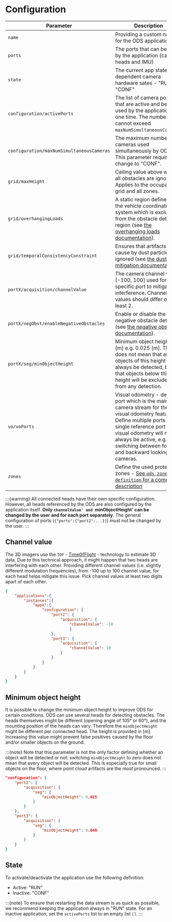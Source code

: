 # Configuration

| Parameter   | Description |
 ------------ | ----------  |
| `name`      | Providing a custom name for the ODS application|
| `ports`     | The ports that can be used by the application (camera heads and IMU)|
| `state`     | The current app state and dependent camera hardware sates - "RUN" or "CONF"|
| `configuration/activePorts` | The list of camera ports that are active and being used by the application at one time. The number cannot exceed `maxNumSimultaneousCameras`. |
| `configuration/maxNumSimultaneousCameras` | The maximum number of cameras used simultaneously by ODS. This parameter requires a change to "CONF". |
| `grid/maxHeight`                          | Ceiling value above which all obstacles are ignored. Applies to the occupancy grid and all zones.|
| `grid/overhangingLoads` | A static region defined in the vehicle coordinate system which is excluded from the obstacle detection region (see [the overhanging loads documentation](../OverhangingLoads/overhanging_loads.md)). |
| `grid/temporalConsistencyConstraint` | Ensures that artifacts cause by dust particles are ignored (see [the dust mitigation documentation](../DustMitigation/dust_mitigation.md)). |
| `portX/acquisition/channelValue` | The camera channel value [-100, 100] used for a specific port to mitigate interference. Channel values should differ of at least 2.|
| `portX/negObst/enableNegativeObstacles` | Enable or disable the negative obstacle detection (see [the negative obstacle documentation](../NegativeObstacles/negative_obstacles.md)).|
| `portX/seg/minObjectHeight`                       | Minimum object height in [m] e.g. 0.025 [m]. This does not mean that any objects of this height will always be detected, but that objects below this height will be excluded from any detection. |
| `vo/voPorts`| Visual odometry - define a port which is the main camera stream for the visual odometry feature. Define multiple ports if a single reference port for visual odometry will not always be active, e.g. when switching between forward and backward looking cameras.|
| `zones`| Define the used protection zones - [See `ods zone definition` for a complete description](../Zones/zones.md)|


:::{warning}
All connected heads have their own specific configuration. However, all heads referenced by the ODS are also configured by the application itself. **Only `channelValue' and `minObjectHeight' can be changed by the user and for each port separately**. The general configuration of ports (`{"ports":{"port2":...}}`) must not be changed by the user.
:::

## Channel value

The 3D imagers use the `TOF` - [TimeOfFlight](https://en.wikipedia.org/wiki/Time-of-flight_camera) - technology to estimate 3D data.
Due to this technical approach, it might happen that two heads are interfering with each other. Providing different channel values (i.e. slightly different modulation frequencies), from -100 up to 100 channel value, for each head helps mitigate this issue. Pick channel values at least two digits apart of each other.

```JSON title="Channel value"
{
    "applications":{
        "instances":{
            "appX":{
                "configuration": {
                    "port2": {
                        "acquisition": {
                            "channelValue": -10
                            }
                    },
                    "port3": {
                        "acquisition": {
                            "channelValue": 10
                        }
                    }
                }
            }
        }
    }
}
```

## Minimum object height

It is possible to change the minimum object height to improve ODS for certain conditions. ODS can use several heads for detecting obstacles. The heads themselves might be different (opening angle of 105° or 60°), and the mounting position of the heads can vary. Therefore the `minObjectHeight` might be different per connected head. The height is provided in [m].
Increasing this value might prevent false positives caused by the floor and/or smaller objects on the ground.

:::{note}
    Note that this parameter is not the only factor defining whether an object will be detected or not: switching `minObjectHeight` to zero does not mean that every object will be detected. This is especially true for small objects on the floor, where point cloud artifacts are the most pronounced.
:::

```JSON title="minObjectHeight"
"configuration": {
    "port2": {
        "acquisition": {
            "seg": {
                "minObjectHeight": 0.025
            }
        }
    },
    "port3": {
        "acquisition": {
            "seg": {
                "minObjectHeight": 0.040
            }
        }
    }
}
```


## State

To activate/deactivate the application use the following definition:

- Active: "RUN"
- Inactive: "CONF" 

:::{note}
To ensure that restarting the data stream is as quick as possible, we recommend keeping the application always in "RUN" state. For an inactive application, set the `activePorts` list to an empty list `[]`.
:::